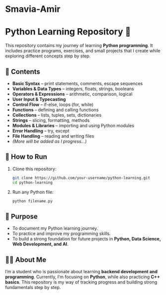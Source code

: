 # Smavia-Amir

# Python Learning Repository 🐍

This repository contains my journey of learning **Python programming**. It includes practice programs, exercises, and small projects that I create while exploring different concepts step by step.

## 📌 Contents

* **Basic Syntax** – print statements, comments, escape sequences
* **Variables & Data Types** – integers, floats, strings, booleans
* **Operators & Expressions** – arithmetic, comparison, logical
* **User Input & Typecasting**
* **Control Flow** – if-else, loops (for, while)
* **Functions** – defining and calling functions
* **Collections** – lists, tuples, sets, dictionaries
* **Strings** – slicing, formatting, methods
* **Modules & Libraries** – importing and using Python modules
* **Error Handling** – try, except
* **File Handling** – reading and writing files
* *(More will be added as I progress…)*

## 🚀 How to Run

1. Clone this repository:

   ```bash
   git clone https://github.com/your-username/python-learning.git
   cd python-learning
   ```

2. Run any Python file:

   ```bash
   python filename.py
   ```

## 🎯 Purpose

* To document my Python learning journey.
* To practice and improve my programming skills.
* To build a strong foundation for future projects in **Python, Data Science, Web Development, and AI**.

## 👩‍💻 About Me

I’m a student who is passionate about learning **backend development and programming**.
Currently, I’m focusing on **Python**, while also practicing **C++ basics**.
This repository is my way of tracking progress and building strong fundamentals step by step.

